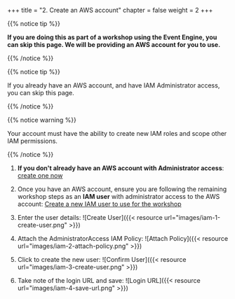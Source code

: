 +++
title = "2. Create an AWS account"
chapter = false
weight = 2
+++

{{% notice tip %}}
<p><strong>
If you are doing this as part of a workshop using the Event Engine, you can skip this page. We will be providing an AWS account for you to use.
</strong></p>
{{% /notice %}}

{{% notice tip %}}
<p>
If you already have an AWS account, and have IAM Administrator access, you can skip this page.
</p>
{{% /notice %}}

{{% notice warning %}}
<p>
Your account must have the ability to create new IAM roles and scope other IAM permissions.
</p>
{{% /notice %}}

1. **If you don't already have an AWS account with Administrator access**: [create
one now](https://aws.amazon.com/getting-started/)

2. Once you have an AWS account, ensure you are following the remaining workshop steps
as an **IAM user** with administrator access to the AWS account:
[Create a new IAM user to use for the workshop](https://console.aws.amazon.com/iam/home?region=us-east-1#/users$new)

3. Enter the user details:
![Create User]({{< resource url="images/iam-1-create-user.png" >}})

4. Attach the AdministratorAccess IAM Policy:
![Attach Policy]({{< resource url="images/iam-2-attach-policy.png" >}})

5. Click to create the new user:
![Confirm User]({{< resource url="images/iam-3-create-user.png" >}})

6. Take note of the login URL and save:
![Login URL]({{< resource url="images/iam-4-save-url.png" >}})

